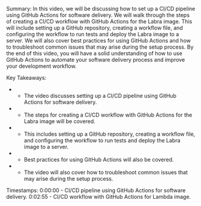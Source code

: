 Summary:
In this video, we will be discussing how to set up a CI/CD pipeline using GitHub Actions for software delivery. We will walk through the steps of creating a CI/CD workflow with GitHub Actions for the Labra image. This will include setting up a GitHub repository, creating a workflow file, and configuring the workflow to run tests and deploy the Labra image to a server. We will also cover best practices for using GitHub Actions and how to troubleshoot common issues that may arise during the setup process. By the end of this video, you will have a solid understanding of how to use GitHub Actions to automate your software delivery process and improve your development workflow.

Key Takeaways:
- - The video discusses setting up a CI/CD pipeline using GitHub Actions for software delivery.
- - The steps for creating a CI/CD workflow with GitHub Actions for the Labra image will be covered.
- - This includes setting up a GitHub repository, creating a workflow file, and configuring the workflow to run tests and deploy the Labra image to a server.
- - Best practices for using GitHub Actions will also be covered.
- - The video will also cover how to troubleshoot common issues that may arise during the setup process.

Timestamps:
0:00:00 - CI/CD pipeline using GitHub Actions for software delivery.
0:02:55 - CI/CD workflow with GitHub Actions for Lambda image.